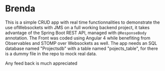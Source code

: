 # Brenda

This is a simple CRUD app with real time functionnalities to demonstrate the use ofWebsockets with JMS on a full working backend project, it takes advantage of the Spring Boot REST API, managed with `@ResponseBody` annotation.
The Front was coded using Angular 4 while benefiting from Observables and STOMP over Websockets as well.
The app needs an SQL database named "Projectsdb" with a table named "pojects_table", for there is a dummy file in the repo to mock real data.

Any feed back is much appreciated
